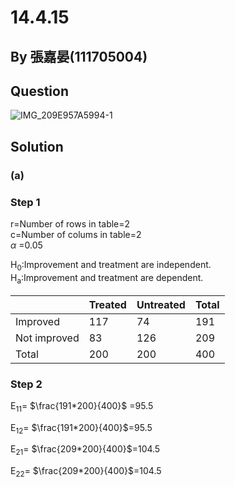 # 14.4.15

## By 張嘉晏(111705004)

## Question
![IMG_209E957A5994-1](https://github.com/HWTeng-Course/202402-Statistics/assets/162400798/c18f5421-f67c-458a-97b9-9d85c1720c1c)

## Solution
### (a)

### Step 1
r=Number of rows in table=2\
c=Number of colums in table=2\
$\alpha$ =0.05

H<sub>0</sub>:Improvement and treatment are independent.\
H<sub>a</sub>:Improvement and treatment are dependent.

|            |Treated  |Untreated|Total    |
|------------|---------|---------|---------|
|Improved    |117      |74       |191      |
|Not improved|83       |126      |209      |
|Total       |200      |200      |400      |


### Step 2

E<sub>11</sub>= $\frac{191*200}{400}$ =95.5

E<sub>12</sub>= $\frac{191*200}{400}$=95.5

E<sub>21</sub>= $\frac{209*200}{400}$=104.5

E<sub>22</sub>= $\frac{209*200}{400}$=104.5




